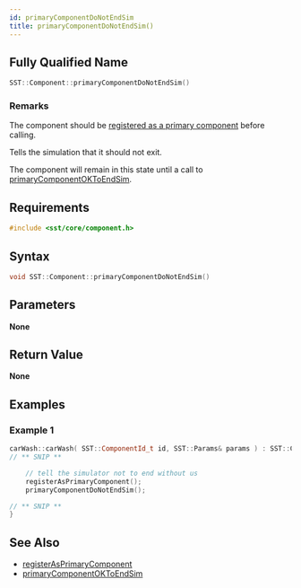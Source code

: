 ```yaml
---
id: primaryComponentDoNotEndSim
title: primaryComponentDoNotEndSim()
---
```

## Fully Qualified Name
```cpp
SST::Component::primaryComponentDoNotEndSim()
```

### Remarks
The component should be [registered as a primary component](cpp/component/registerAsPrimaryComponent.md) before calling.

Tells the simulation that it should not exit.

The component will remain in this state until a call to [primaryComponentOKToEndSim](cpp/component/primaryComponentOKToEndSim.md).

## Requirements

```cpp
#include <sst/core/component.h>
```

## Syntax

```cpp
void SST::Component::primaryComponentDoNotEndSim()
```

## Parameters

**None**

## Return Value

**None**

## Examples

### Example 1
```cpp
carWash::carWash( SST::ComponentId_t id, SST::Params& params ) : SST::Component(id) {
// ** SNIP **

	// tell the simulator not to end without us
	registerAsPrimaryComponent();
	primaryComponentDoNotEndSim();

// ** SNIP **
}
```

## See Also

- [registerAsPrimaryComponent](cpp/component/registerAsPrimaryComponent.md)
- [primaryComponentOKToEndSim](cpp/component/primaryComponentOKToEndSim.md)